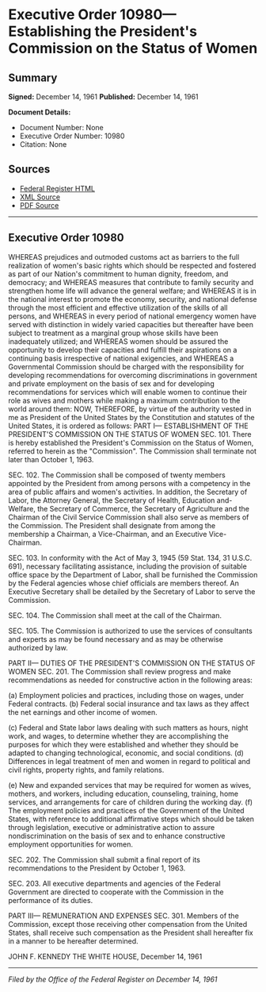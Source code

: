 # Executive Order 10980—Establishing the President's Commission on the Status of Women

## Summary

**Signed:** December 14, 1961
**Published:** December 14, 1961

**Document Details:**
- Document Number: None
- Executive Order Number: 10980
- Citation: None

## Sources
- [Federal Register HTML](https://www.presidency.ucsb.edu/documents/executive-order-10980-establishing-the-presidents-commission-the-status-women)
- [XML Source](None)
- [PDF Source](None)

---

## Executive Order 10980

WHEREAS prejudices and outmoded customs act as barriers to the full realization of women's basic rights which should be respected and fostered as part of our Nation's commitment to human dignity, freedom, and democracy; and
WHEREAS measures that contribute to family security and strengthen home life will advance the general welfare; and
WHEREAS it is in the national interest to promote the economy, security, and national defense through the most efficient and effective utilization of the skills of all persons, and
WHEREAS in every period of national emergency women have served with distinction in widely varied capacities but thereafter have been subject to treatment as a marginal group whose skills have been inadequately utilized; and
WHEREAS women should be assured the opportunity to develop their capacities and fulfill their aspirations on a continuing basis irrespective of national exigencies, and
WHEREAS a Governmental Commission should be charged with the responsibility for developing recommendations for overcoming discriminations in government and private employment on the basis of sex and for developing recommendations for services which will enable women to continue their role as wives and mothers while making a maximum contribution to the world around them:
NOW, THEREFORE, by virtue of the authority vested in me as President of the United States by the Constitution and statutes of the United States, it is ordered as follows:
PART I—
ESTABLISHMENT OF THE PRESIDENT'S COMMISSION ON THE STATUS OF WOMEN
SEC. 101. There is hereby established the President's Commission on the Status of Women, referred to herein as the "Commission". The Commission shall terminate not later than October 1, 1963.

SEC. 102. The Commission shall be composed of twenty members appointed by the President from among persons with a competency in the area of public affairs and women's activities. In addition, the Secretary of Labor, the Attorney General, the Secretary of Health, Education and-Welfare, the Secretary of Commerce, the Secretary of Agriculture and the Chairman of the Civil Service Commission shall also serve as members of the Commission. The President shall designate from among the membership a Chairman, a Vice-Chairman, and an Executive Vice-Chairman.

SEC. 103. In conformity with the Act of May 3, 1945 (59 Stat. 134, 31 U.S.C. 691), necessary facilitating assistance, including the provision of suitable office space by the Department of Labor, shall be furnished the Commission by the Federal agencies whose chief officials are members thereof. An Executive Secretary shall be detailed by the Secretary of Labor to serve the Commission.

SEC. 104. The Commission shall meet at the call of the Chairman.

SEC. 105. The Commission is authorized to use the services of consultants and experts as may be found necessary and as may be otherwise authorized by law.

PART II—
DUTIES OF THE PRESIDENT'S COMMISSION ON THE STATUS OF WOMEN
SEC. 201. The Commission shall review progress and make recommendations as needed for constructive action in the following areas:

(a) Employment policies and practices, including those on wages, under Federal contracts.
(b) Federal social insurance and tax laws as they affect the net earnings and other income of women.

(c) Federal and State labor laws dealing with such matters as hours, night work, and wages, to determine whether they are accomplishing the purposes for which they were established and whether they should be adapted to changing technological, economic, and social conditions.
(d) Differences in legal treatment of men and women in regard to political and civil rights, property rights, and family relations.

(e) New and expanded services that may be required for women as wives, mothers, and workers, including education, counseling, training, home services, and arrangements for care of children during the working day.
(f) The employment policies and practices of the Government of the United States, with reference to additional affirmative steps which should be taken through legislation, executive or administrative action to assure nondiscrimination on the basis of sex and to enhance constructive employment opportunities for women.

SEC. 202. The Commission shall submit a final report of its recommendations to the President by October 1, 1963.

SEC. 203. All executive departments and agencies of the Federal Government are directed to cooperate with the Commission in the performance of its duties.

PART III—
REMUNERATION AND EXPENSES
SEC. 301. Members of the Commission, except those receiving other compensation from the United States, shall receive such compensation as the President shall hereafter fix in a manner to be hereafter determined.

JOHN F. KENNEDY
THE WHITE HOUSE,
December 14, 1961

---

*Filed by the Office of the Federal Register on December 14, 1961*
